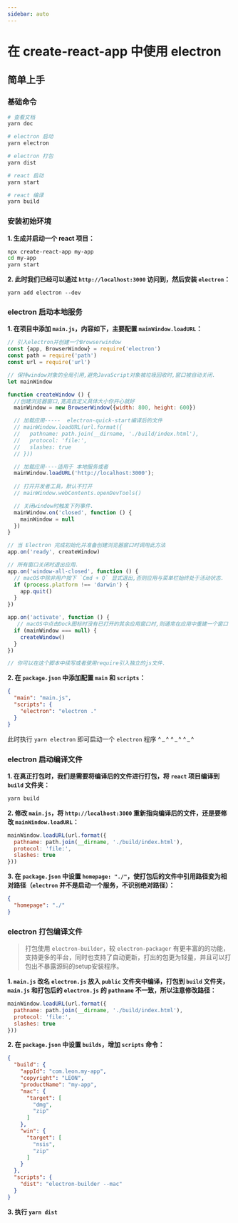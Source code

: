 ```yaml
---
sidebar: auto
---
```


# 在 create-react-app 中使用 electron

## 简单上手

### 基础命令

```bash
# 查看文档
yarn doc

# electron 启动
yarn electron

# electron 打包
yarn dist

# react 启动
yarn start

# react 编译
yarn build
```

### 安装初始环境

**1. 生成并启动一个 react 项目：**

```bash
npx create-react-app my-app
cd my-app
yarn start
```

**2. 此时我们已经可以通过 `http://localhost:3000` 访问到，然后安装 `electron`：**

```pash
yarn add electron --dev
```

### electron 启动本地服务

**1. 在项目中添加 `main.js`，内容如下，主要配置 `mainWindow.loadURL`：**

```js
// 引入electron并创建一个Browserwindow
const {app, BrowserWindow} = require('electron')
const path = require('path')
const url = require('url')

// 保持window对象的全局引用,避免JavaScript对象被垃圾回收时,窗口被自动关闭.
let mainWindow

function createWindow () {
  //创建浏览器窗口,宽高自定义具体大小你开心就好
  mainWindow = new BrowserWindow({width: 800, height: 600})

  // 加载应用-----  electron-quick-start编译后的文件
  // mainWindow.loadURL(url.format({
  //   pathname: path.join(__dirname, './build/index.html'),
  //   protocol: 'file:',
  //   slashes: true
  // }))

  // 加载应用----适用于 本地服务或者
  mainWindow.loadURL('http://localhost:3000');
  
  // 打开开发者工具，默认不打开
  // mainWindow.webContents.openDevTools()

  // 关闭window时触发下列事件.
  mainWindow.on('closed', function () {
    mainWindow = null
  })
}

// 当 Electron 完成初始化并准备创建浏览器窗口时调用此方法
app.on('ready', createWindow)

// 所有窗口关闭时退出应用.
app.on('window-all-closed', function () {
  // macOS中除非用户按下 `Cmd + Q` 显式退出,否则应用与菜单栏始终处于活动状态.
  if (process.platform !== 'darwin') {
    app.quit()
  }
})

app.on('activate', function () {
   // macOS中点击Dock图标时没有已打开的其余应用窗口时,则通常在应用中重建一个窗口
  if (mainWindow === null) {
    createWindow()
  }
})

// 你可以在这个脚本中续写或者使用require引入独立的js文件.   
```

**2. 在 `package.json` 中添加配置 `main` 和 `scripts`：**

```json
{
  "main": "main.js",
  "scripts": {
    "electron": "electron ."
  }
}
```

此时执行 `yarn electron` 即可启动一个 `electron` 程序 ^ _ ^ ^ _ ^ ^ _ ^

### electron 启动编译文件

**1. 在真正打包时，我们是需要将编译后的文件进行打包，将 `react` 项目编译到 `build` 文件夹：**

```bash
yarn build
```

**2. 修改 `main.js`，将 `http://localhost:3000` 重新指向编译后的文件，还是要修改 `mainWindow.loadURL`：**

```js
mainWindow.loadURL(url.format({
  pathname: path.join(__dirname, './build/index.html'),
  protocol: 'file:',
  slashes: true
}))
```

**3. 在 `package.json` 中设置 `homepage: "./"`，使打包后的文件中引用路径变为相对路径（`electron` 并不是启动一个服务，不识别绝对路径）：**

```json
{
  "homepage": "./"
}
```

### electron 打包编译文件

> 打包使用 `electron-builder`，较 `electron-packager` 有更丰富的的功能，支持更多的平台，同时也支持了自动更新，打出的包更为轻量，并且可以打包出不暴露源码的setup安装程序。

**1. `main.js` 改名 `electron.js` 放入 `public` 文件夹中编译，打包到 `build` 文件夹，`main.js` 和打包后的 `electron.js` 的 `pathname` 不一致，所以注意修改路径：**

```js
mainWindow.loadURL(url.format({
  pathname: path.join(__dirname, './build/index.html'),
  protocol: 'file:',
  slashes: true
}))
```

**2. 在 `package.json` 中设置 `builds`，增加 `scripts` 命令：**

```json
{
  "build": {
    "appId": "com.leon.my-app",
    "copyright": "LEON",
    "productName": "my-app",
    "mac": {
      "target": [
        "dmg",
        "zip"
      ]
    },
    "win": {
      "target": [
        "nsis",
        "zip"
      ]
    }
  },
  "scripts": {
    "dist": "electron-builder --mac"
  }
}
```

**3. 执行 `yarn dist`**
